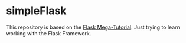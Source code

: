 # simpleFlask

This repository is based on the  [Flask Mega-Tutorial](https://blog.miguelgrinberg.com/post/the-flask-mega-tutorial-part-i-hello-world). Just trying to learn working with the Flask Framework.
